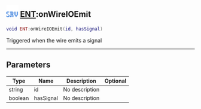 ## <img src="../../.gitbook/assets/server.png" width="32" height="32" /> [ENT](../ent/README.md):onWireIOEmit

```lua
void ENT:onWireIOEmit(id, hasSignal)
```

Triggered when the wire emits a signal

-----------------
## Parameters

| Type   | Name | Description | Optional |
| ------ | ---- | ----------- | -------: |
| string | id | No description |  |
| boolean | hasSignal | No description |  |
